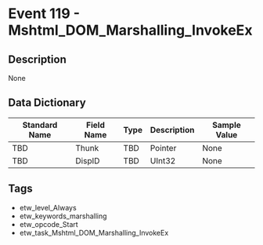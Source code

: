 # Event 119 - Mshtml_DOM_Marshalling_InvokeEx

## Description
None

## Data Dictionary
|Standard Name|Field Name|Type|Description|Sample Value|
|---|---|---|---|---|
|TBD|Thunk|TBD|Pointer|None|None|
|TBD|DispID|TBD|UInt32|None|None|

## Tags
* etw_level_Always
* etw_keywords_marshalling
* etw_opcode_Start
* etw_task_Mshtml_DOM_Marshalling_InvokeEx